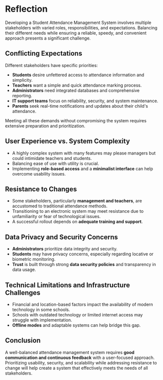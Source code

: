 # Reflection

Developing a Student Attendance Management System involves multiple stakeholders with varied roles, responsibilities, and expectations. Balancing their different needs while ensuring a reliable, speedy, and convenient approach presents a significant challenge.

## Conflicting Expectations
Different stakeholders have specific priorities:
- **Students** desire unfettered access to attendance information and simplicity.
- **Teachers** want a simple and quick attendance marking process.
- **Administrators** need integrated databases and comprehensive reporting.
- **IT support teams** focus on reliability, security, and system maintenance.
- **Parents** seek real-time notifications and updates about their child's attendance.

Meeting all these demands without compromising the system requires extensive preparation and prioritization.

## User Experience vs. System Complexity
- A highly complex system with many features may please managers but could intimidate teachers and students.
- Balancing ease of use with utility is crucial.
- Implementing **role-based access** and a **minimalist interface** can help overcome usability issues.

## Resistance to Changes
- Some stakeholders, particularly **management and teachers**, are accustomed to traditional attendance methods.
- Transitioning to an electronic system may meet resistance due to unfamiliarity or fear of technological issues.
- A successful rollout depends on **adequate training and support**.

## Data Privacy and Security Concerns
- **Administrators** prioritize data integrity and security.
- **Students** may have privacy concerns, especially regarding locative or biometric monitoring.
- **Trust** is built through strong **data security policies** and transparency in data usage.

## Technical Limitations and Infrastructure Challenges
- Financial and location-based factors impact the availability of modern technology in some schools.
- Schools with outdated technology or limited internet access may struggle with implementation.
- **Offline modes** and adaptable systems can help bridge this gap.

## Conclusion
A well-balanced attendance management system requires **good communication and continuous feedback** with a user-focused approach. Prioritizing usability, security, and scalability while addressing resistance to change will help create a system that effectively meets the needs of all stakeholders.
